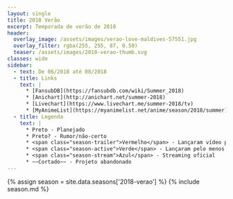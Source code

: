 ```yaml
---
layout: single
title: 2018 Verão
excerpt: Temporada de verão de 2018
header:
  overlay_image: /assets/images/verao-love-maldives-57551.jpg
  overlay_filter: rgba(255, 255, 87, 0.50)
  teaser: /assets/images/2018-verao-thumb.svg
classes: wide
sidebar:
  - text: De 06/2018 até 08/2018
  - title: Links
    text: |
      * [FansubDB](https://fansubdb.com/wiki/Summer_2018)
      * [Anichart](http://anichart.net/summer-2018)
      * [Livechart](https://www.livechart.me/summer-2018/tv)
      * [MyAnimeList](https://myanimelist.net/anime/season/2018/summer)
  - title: Legenda
    text: |
      * Preto - Planejado
      * Preto? - Rumor/não-certo
      * <span class="season-trailer">Vermelho</span> - Lançaram vídeo promocional ou trailer
      * <span class="season-active">Verde</span> - Lançaram pelo menos um episódio
      * <span class="season-stream">Azul</span> - Streaming oficial
      * ~~Cortado~~ - Projeto abandonado
---
```


<!-- Para editar a tabela abra o arquivo /data/seasons/2018-verao.yml -->
{% assign season = site.data.seasons['2018-verao'] %}
{% include season.md %}
